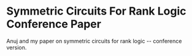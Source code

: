 # Symmetric Circuits For Rank Logic Conference Paper

Anuj and my paper on symmetric circuits for rank logic -- conference version.
